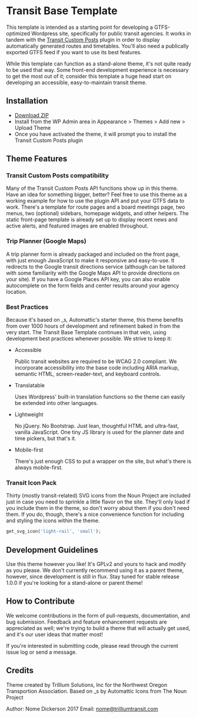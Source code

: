 # Transit Base Template

This template is intended as a starting point for developing a GTFS-optimized Wordpress site, specifically for public transit agencies. It works in tandem with the [Transit Custom Posts](https://github.com/trilliumtransit/transit-custom-posts) plugin in order to display automatically generated routes and timetables. You'll also need a publically exported GTFS feed if you want to use its best features. 

While this template can function as a stand-alone theme, it's not quite ready to be used that way. Some front-end development experience is necessary to get the most out of it; consider this template a huge head start on developing an accessible, easy-to-maintain transit theme.

## Installation

* [Download ZIP](https://github.com/trilliumtransit/transit-base-template/archive/master.zip)
* Install from the WP Admin area in Appearance > Themes > Add new > Upload Theme
* Once you have activated the theme, it will prompt you to install the Transit Custom Posts plugin

## Theme Features

### Transit Custom Posts compatibility

Many of the Transit Custom Posts API functions show up in this theme. Have an idea for something bigger, better? Feel free to use this theme as a working example for how to use the plugin API and put your GTFS data to work. There's a template for route pages and a board meetings page, two menus, two (optional) sidebars, homepage widgets, and other helpers. The static front-page template is already set up to display recent news and active alerts, and featured images are enabled throughout.

### Trip Planner (Google Maps)

A trip planner form is already packaged and included on the front page, with just enough JavaScript to make it responsive and easy-to-use. It redirects to the Google transit directions service (although can be tailored with some familiarity with the Google Maps API to provide directions on your site). If you have a Google Places API key, you can also enable autocomplete on the form fields and center results around your agency location. 

### Best Practices

Because it's based on _s, Automattic's starter theme, this theme benefits from over 1000 hours of development and refinement baked in from the very start. The Transit Base Template continues in that vein, using development best practices whenever possible. We strive to keep it:

* Accessible

	Public transit websites are required to be WCAG 2.0 compliant. We incorporate accessibility into the base code including ARIA markup, semantic HTML, screen-reader-text, and keyboard controls. 
* Translatable
	
	Uses Wordpress' built-in translation functions so the theme can easily be extended into other languages.
* Lightweight
	
	No jQuery. No Bootstrap. Just lean, thoughtful HTML and ultra-fast, vanilla JavaScript. One tiny JS library is used for the planner date and time pickers, but that's it.
* Mobile-first

	There's just enough CSS to put a wrapper on the site, but what's there is always mobile-first. 

### Transit Icon Pack

Thirty (mostly transit-related) SVG icons from the Noun Project are included just in case you need to sprinkle a little flavor on the site. They'll only load if you include them in the theme, so don't worry about them if you don't need them. If you do, though, there's a nice convenience function for including and styling the icons within the theme. 

```php
get_svg_icon('light-rail', 'small');
```

## Development Guidelines

Use this theme however you like! It's GPLv2 and yours to hack and modify as you please. We don't currently recommend using it as a parent theme, however, since development is still in flux. Stay tuned for stable release 1.0.0 if you're looking for a stand-alone or parent theme!

## How to Contribute

We welcome contributions in the form of pull-requests, documentation, and bug submission. Feedback and feature enhancement requests are appreciated as well; we're trying to build a theme that will actually get used, and it's our user ideas that matter most! 

If you're interested in submitting code, please read through the current issue log or send a message. 

## Credits

Theme created by Trillium Solutions, Inc for the Northwest Oregon Transportion Association. 
Based on _s by Automattic
Icons from The Noun Project


Author: Nome Dickerson 2017 
Email: nome@trilliumtransit.com


